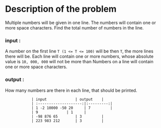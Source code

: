 # Description of the problem

Multiple numbers will be given in one line. The numbers will contain one or more space characters. Find the total number of numbers in the line.

### input :

A number on the first line `T (1 <= T <= 100)` will be then `T`, the more lines there will be. Each line will contain one or more numbers, whose absolute value is `10, 000, 000` will not be more than Numbers on a line will contain one or more space characters.

### output :

How many numbers are there in each line, that should be printed.


				| input 	        | output    |
				| :--------------------:|:---------:|  
				| 1 -2 10000 -50 20     | 7   	    |
				| 9    			| 1	    |
				| -98 876 65   		| 3   	    |
				| 223 983 212   	| 3         |

